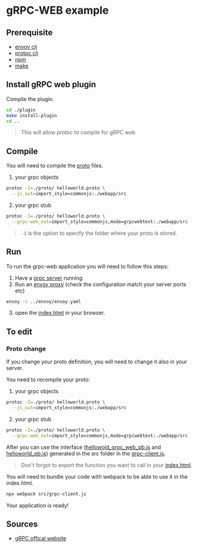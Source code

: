 # gRPC-WEB example

## Prerequisite

- [envoy cli](https://www.envoyproxy.io/docs/envoy/latest/start/install)
- [protoc cli](https://github.com/protocolbuffers/protobuf)
- [npm](https://docs.npmjs.com/cli/v7/configuring-npm/install)
- [make](https://www.w3schools.in/cplusplus/install)

## Install gRPC web plugin

Compile the plugin.

```sh
cd ./plugin
make install-plugin
cd ..
```
> This will allow protoc to compile for gRPC web

## Compile

You will need to compile the [proto](./proto/) files.

1) your grpc objects
```sh
protoc -I=./proto/ helloworld.proto \
  --js_out=import_style=commonjs:./webapp/src
```

2) your grpc stub
```sh
protoc -I=./proto/ helloworld.proto \
  --grpc-web_out=import_style=commonjs,mode=grpcwebtext:./webapp/src
```

> `-I` is the option to specify the folder where your proto is stored.

## Run

To run the grpc-web application you will need to follow this steps:

1) Have a [grpc server](../java/src//main/java/ch/heigvd/java/server/HelloWorldServer.java) running
2) Run an [envoy proxy](./envoy/envoy.yaml) (check the configuration match your server ports etc)
```sh
envoy -c ../envoy/envoy.yaml
```
3) open the [index.html](./webapp/index.html) in your browser.

## To edit

### Proto change

If you change your proto definition, you will need to change it also in your server.

You need to recompile your proto:
1) your grpc objects
```sh
protoc -I=./proto/ helloworld.proto \
  --js_out=import_style=commonjs:./webapp/src
```

2) your grpc stub
```sh
protoc -I=./proto/ helloworld.proto \
  --grpc-web_out=import_style=commonjs,mode=grpcwebtext:./webapp/src
```

After you can use the interface ([hellowold_grpc_web_pb.js](./webapp/src/helloworld_grpc_web_pb.js) and [helloworld_pb.js](./webapp/src/helloworld_pb.js)) generated in the src folder in the [grpc-client.js](./webapp/src/grpc-client.js).
> Don't forgot to export the function you want to call in your [index.html](./webapp/index.html).

You will need to bundle your code with webpack to be able to use it in the index.html.

```sh
npx webpack src/grpc-client.js
```

Your application is ready!

## Sources

- [gRPC offical website](https://grpc.io/docs/platforms/web/quickstart/)